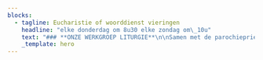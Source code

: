 ```yaml
---
blocks:
  - tagline: Eucharistie of woorddienst vieringen
    headline: "elke donderdag om 8u30 elke zondag om\_10u"
    text: "### **ONZE WERKGROEP LITURGIE**\n\nSamen met de parochiepriesters bereiden we de zondags- en feestdagvieringen voor. We vinden het belangrijk om doorheen het jaar en op de hoogdagen elkaar te bemoedigen, te steunen en te dragen in gelovig samenzijn.\_\_\n\n### **Heb je ideeën of wil je meedoen, laat het ons weten!**&#xA;&#xA;\n"
    _template: hero
---
```


